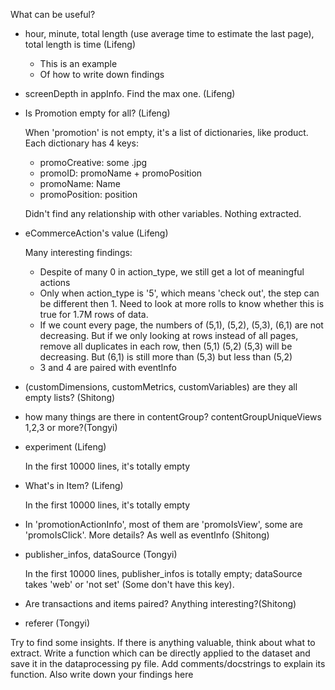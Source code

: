 What can be useful?
  * hour, minute, total length (use average time to estimate the last page), total length is time (Lifeng)
    * This is an example
    * Of how to write down findings
  * screenDepth in appInfo. Find the max one. (Lifeng)
  * Is Promotion empty for all? (Lifeng)
  
    When 'promotion' is not empty, it's a list of dictionaries, like product. Each dictionary has 4 keys:
    * promoCreative: some .jpg
    * promoID: promoName + promoPosition
    * promoName: Name
    * promoPosition: position
    
    Didn't find any relationship with other variables. Nothing extracted.
  * eCommerceAction's value (Lifeng)
  
    Many interesting findings:
    * Despite of many 0 in action_type, we still get a lot of meaningful actions
    * Only when action_type is '5', which means 'check out', the step can be different then 1. Need to look at more rolls to know whether this is true for 1.7M rows of data.
    * If we count every page, the numbers of (5,1), (5,2), (5,3), (6,1) are not decreasing. But if we only looking at rows instead of all pages, remove all duplicates in each row, then (5,1) (5,2) (5,3) will be decreasing. But (6,1) is still more than (5,3) but less than (5,2)
    * 3 and 4 are paired with eventInfo
    
  * (customDimensions, customMetrics, customVariables) are they all empty lists? (Shitong)
  * how many things are there in contentGroup? contentGroupUniqueViews 1,2,3 or more?(Tongyi)
  * experiment (Lifeng)
    
    In the first 10000 lines, it's totally empty
    
  * What's in Item? (Lifeng)
     
    In the first 10000 lines, it's totally empty
    
  * In 'promotionActionInfo', most of them are 'promoIsView', some are 'promoIsClick'. More details? As well as eventInfo (Shitong)
  * publisher_infos, dataSource (Tongyi)
      
    In the first 10000 lines, publisher_infos is totally empty; dataSource takes 'web' or 'not set' (Some don't have this key).    
    
  * Are transactions and items paired? Anything interesting?(Shitong)
  * referer (Tongyi)

Try to find some insights. If there is anything valuable, think about what to extract. Write a function which can be directly applied to the dataset and save it in the dataprocessing py file. Add comments/docstrings to explain its function. Also write down your findings here
